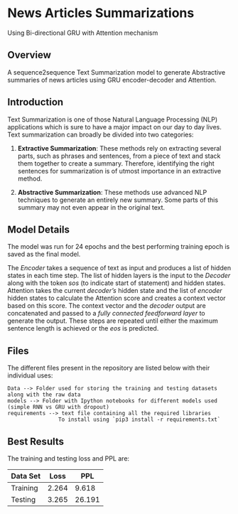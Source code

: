 # News Articles Summarizations 
Using Bi-directional GRU with Attention mechanism

## Overview
A sequence2sequence Text Summarization model to generate Abstractive summaries of news articles using GRU encoder-decoder and Attention.

## Introduction
Text Summarization is one of those Natural Language Processing (NLP) applications which is sure to have a major impact on our day to day lives.
Text summarization can broadly be divided into two categories: 
   
   1) **Extractive Summarization**: These methods rely on extracting several parts, such as phrases and sentences, from a piece of text and stack them together to create a summary. Therefore, identifying the right sentences for summarization is of utmost importance in an extractive method.
   
   2) **Abstractive Summarization**: These methods use advanced NLP techniques to generate an entirely new summary. Some parts of this summary may not even appear in the original text.
 
## Model Details
The model was run for 24 epochs and the best performing training epoch is saved as the final model. 


The *Encoder* takes a sequence of text as input and produces a list of hidden states in each time step. The list of hidden layers is the input to the *Decoder* along with the token *sos* (to indicate start of statement) and hidden states. Attention takes the current *decoder’s* hidden state and the list of *encoder* hidden states to calculate the Attention score and creates a context vector based on this score. The context vector and the *decoder* output are concatenated and passed to a *fully connected feedforward layer* to generate the output. These steps are repeated until either the maximum sentence length is achieved or the *eos* is predicted.

## Files
The different files present in the repository are listed below with their individual uses:

    Data --> Folder used for storing the training and testing datasets along with the raw data
    models --> Folder with Ipython notebooks for different models used (simple RNN vs GRU with dropout)
    requirements --> text file containing all the required libraries 
                    To install using `pip3 install -r requirements.txt`

## Best Results
The training and testing loss and PPL are:

Data Set| Loss |  PPL
--- | --- | ---
Training | 2.264 | 9.618
Testing |  3.265 | 26.191
